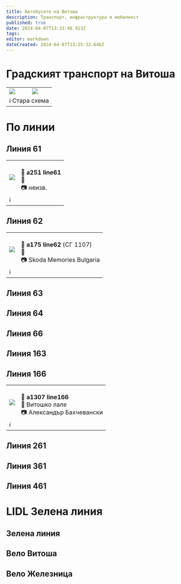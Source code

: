 ```yaml
---
title: Автобусите на Витоша
description: Транспорт, инфраструктура и мобилност
published: true
date: 2024-04-07T13:33:48.913Z
tags: 
editor: markdown
dateCreated: 2024-04-07T13:25:32.646Z
---
```


# Градският транспорт на Витоша
<!--следващ пост--> 
<div class="table-responsive"><table style="width:100%"><tr>
<td><img src="http://46.10.181.183:1518/trinmo/blog/2024.04-buses-of-vitosha/map.jpg"></td>
<td><img src="http://46.10.181.183:1518/trinmo/blog/2024.04-buses-of-vitosha/routes.jpg"></td></tr>
  <td colspan=2 >ℹ️ Стара схема</td></table></div>
  
  

# По линии

## Линия 61
<!--следващ пост--> 
<div class="table-responsive"><table style="width:100%"><tr>
<td><img src="http://46.10.181.183:1518/trinmo/gallery/unknown/a251%20line61.jpg"></td>
<td><br><b>🚌 a251 line61</b><a href=""></a> <br>📌<br> 📷 неизв.</td></tr>
  <td colspan=2 >ℹ️ </td></table></div>
  


## Линия 62
<!--следващ пост--> 
<div class="table-responsive"><table style="width:100%"><tr>
<td><img src="http://46.10.181.183:1518/trinmo/gallery/unknown/a175%20sg1107%20line62.jpg"></td>
<td><br><b>🚌 a175 line62</b> (СГ 1107)<a href=""></a> <br>📌<br> 📷 Skoda Memories Bulgaria</td></tr>
  <td colspan=2 >ℹ️ </td></table></div>



## Линия 63




## Линия 64




## Линия 66



## Линия 163



## Линия 166
<!--следващ пост--> 
<div class="table-responsive"><table style="width:100%"><tr>
<td><img src="https://live.staticflickr.com/65535/48397458582_1fdf9dddfe_k.jpg"></td>
<td><br><b>🚌 a1307 line166</b><a href=""></a> <br>📌 Витошко лале<br> 📷 Александър Бахчевански</td></tr>
  <td colspan=2 >ℹ️ </td></table></div>
  


## Линия 261



## Линия 361



## Линия 461

# LIDL Зелена линия

## Зелена линия

## Вело Витоша

## Вело Железница
